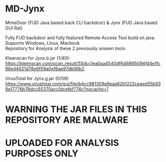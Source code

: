 # MD-Jynx
MimeDoor (FUD Java based back CLI backdoor) &amp; Jynx (FUD Java based GUI Rat)

Fully FUD backdoor and fully featured Remote Access Tool build on java. <br>
Supports Windows, Linux, Macbook <br>
Repository for Analysis of these 2 previously unseen tools

Kleenscan for Jynx.b.jar (1/40): 
https://kleenscan.com/scan_result/55dcc1ea0aa4540df646895094f44e1fc86ed4621d78e6f09a0ef6ae97db06b2

VirusTotal for Jynx.g.jar (0/59):
https://www.virustotal.com/gui/file/b4cc981309a9eaa62b1222ceaed55b938e17776b78dcc65370acc1dcefef774c?nocache=1

# WARNING THE JAR FILES IN THIS REPOSITORY ARE MALWARE
# UPLOADED FOR ANALYSIS PURPOSES ONLY
